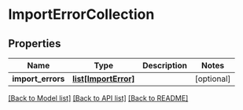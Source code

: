 # ImportErrorCollection

## Properties
Name | Type | Description | Notes
------------ | ------------- | ------------- | -------------
**import_errors** | [**list[ImportError]**](ImportError.md) |  | [optional] 

[[Back to Model list]](../README.md#documentation-for-models) [[Back to API list]](../README.md#documentation-for-api-endpoints) [[Back to README]](../README.md)


